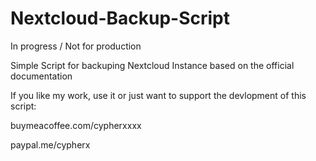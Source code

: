 # Nextcloud-Backup-Script
In progress / Not for production

Simple Script for backuping Nextcloud Instance based on the official documentation

If you like my work, use it or just want to support the devlopment of this script:

buymeacoffee.com/cypherxxxx

paypal.me/cypherx
